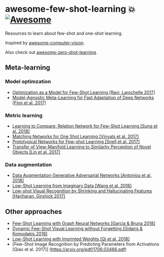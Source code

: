 # awesome-few-shot-learning :boom: [![Awesome](https://cdn.rawgit.com/sindresorhus/awesome/d7305f38d29fed78fa85652e3a63e154dd8e8829/media/badge.svg)](https://github.com/sindresorhus/awesome)
Resources to learn about few-shot and one-shot learning. 

Inspired by [awesome-computer-vision](https://github.com/jbhuang0604/awesome-computer-vision/).

Also check out [awesome-zero-shot-learning](https://github.com/chichilicious/awesome-zero-shot-learning).

## Meta-learning
### Model optimzation
* [Optimization as a Model for Few-Shot Learning [Ravi, Larochelle 2017]](https://openreview.net/pdf?id=rJY0-Kcll)
* [Model-Agnostic Meta-Learning for Fast Adaptation of Deep Networks [Finn et al. 2017]](https://arxiv.org/pdf/1703.03400.pdf)

### Metric learning
* [Learning to Compare: Relation Network for Few-Shot Learning [Sung et al. 2018]](https://arxiv.org/pdf/1711.06025.pdf)
* [Matching Networks for One Shot Learning [Vinyals et al. 2017]](https://arxiv.org/pdf/1606.04080.pdf)
* [Prototypical Networks for Few-shot Learning [Snell et al. 2017]](https://arxiv.org/pdf/1703.05175.pdf)
* [Transfer of View-Manifold Learning to Similarity Perception of Novel Objects [Lin et al. 2017]](https://arxiv.org/pdf/1704.00033.pdf)

### Data augmentation
* [Data Augmentation Generative Adversarial Networks [Antoniou et al. 2018]](https://arxiv.org/pdf/1711.04340.pdf)
* [Low-Shot Learning from Imaginary Data [Wang et al. 2018]](https://arxiv.org/pdf/1801.05401.pdf)
* [Low-shot Visual Recognition by Shrinking and Hallucinating Features [Hariharan, Girshick 2017]](https://arxiv.org/pdf/1606.02819.pdf)

## Other approaches
* [Few-Shot Learning with Graph Neural Networks [Garcia & Bruna 2018]](https://arxiv.org/pdf/1711.04043.pdf)
* [Dynamic Few-Shot Visual Learning without Forgetting [Gidaris & Komodakis 2018]](https://arxiv.org/pdf/1804.09458.pdf)
* [Low-Shot Learning with Imprinted Weights [Qi et al. 2018]](https://arxiv.org/pdf/1712.07136.pdf)
* [Few-Shot Image Recognition by Predicting Parameters from Activations [Qiao et al. 2017]] (https://arxiv.org/pdf/1706.03466.pdf)
